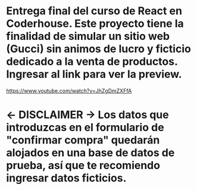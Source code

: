 # Entrega final del curso de React en Coderhouse. Este proyecto tiene la finalidad de simular un sitio web (Gucci) sin animos de lucro y ficticio dedicado a la venta de productos. Ingresar al link para ver la preview.

https://www.youtube.com/watch?v=JhZgDmZXFfA

# <- DISCLAIMER -> Los datos que introduzcas en el formulario de "confirmar compra" quedarán alojados en una base de datos de prueba, así que te recomiendo ingresar datos ficticios.

